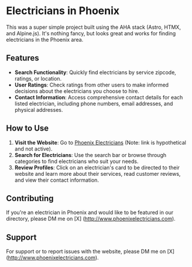 # Electricians in Phoenix

This was a super simple project built using the AHA stack (Astro, HTMX, and Alpine.js). It's nothing fancy, but looks great and works for finding electricians in the Phoenix area.

## Features

- **Search Functionality**: Quickly find electricians by service zipcode, ratings, or location.
- **User Ratings**: Check ratings from other users to make informed decisions about the electricians you choose to hire.
- **Contact Information**: Access comprehensive contact details for each listed electrician, including phone numbers, email addresses, and physical addresses.

## How to Use

1. **Visit the Website**: Go to [Phoenix Electricians](http://www.phoenixelectricians.com) (Note: link is hypothetical and not active).
2. **Search for Electricians**: Use the search bar or browse through categories to find electricians who suit your needs.
3. **Review Profiles**: Click on an electrician's card to be directed to their website and learn more about their services, read customer reviews, and view their contact information.

## Contributing

If you're an electrician in Phoenix and would like to be featured in our directory, please DM me on [X] (http://www.phoenixelectricians.com).

## Support

For support or to report issues with the website, please DM me on [X] (http://www.phoenixelectricians.com).
